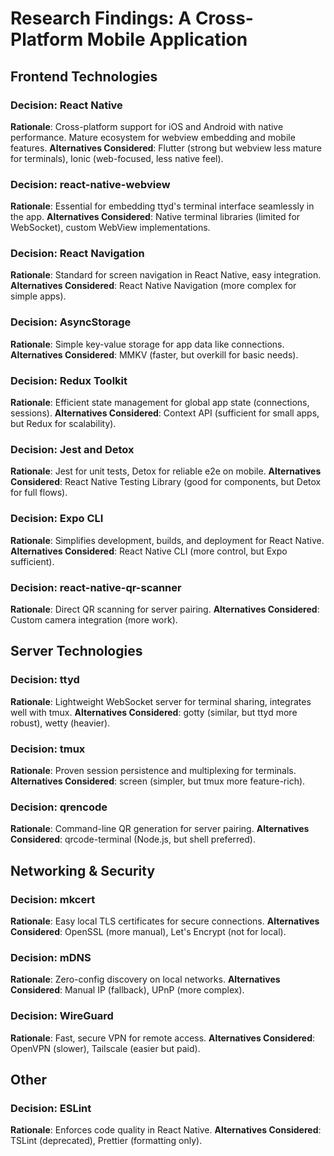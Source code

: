# Research Findings: A Cross-Platform Mobile Application

## Frontend Technologies

### Decision: React Native
**Rationale**: Cross-platform support for iOS and Android with native performance. Mature ecosystem for webview embedding and mobile features.
**Alternatives Considered**: Flutter (strong but webview less mature for terminals), Ionic (web-focused, less native feel).

### Decision: react-native-webview
**Rationale**: Essential for embedding ttyd's terminal interface seamlessly in the app.
**Alternatives Considered**: Native terminal libraries (limited for WebSocket), custom WebView implementations.

### Decision: React Navigation
**Rationale**: Standard for screen navigation in React Native, easy integration.
**Alternatives Considered**: React Native Navigation (more complex for simple apps).

### Decision: AsyncStorage
**Rationale**: Simple key-value storage for app data like connections.
**Alternatives Considered**: MMKV (faster, but overkill for basic needs).

### Decision: Redux Toolkit
**Rationale**: Efficient state management for global app state (connections, sessions).
**Alternatives Considered**: Context API (sufficient for small apps, but Redux for scalability).

### Decision: Jest and Detox
**Rationale**: Jest for unit tests, Detox for reliable e2e on mobile.
**Alternatives Considered**: React Native Testing Library (good for components, but Detox for full flows).

### Decision: Expo CLI
**Rationale**: Simplifies development, builds, and deployment for React Native.
**Alternatives Considered**: React Native CLI (more control, but Expo sufficient).

### Decision: react-native-qr-scanner
**Rationale**: Direct QR scanning for server pairing.
**Alternatives Considered**: Custom camera integration (more work).

## Server Technologies

### Decision: ttyd
**Rationale**: Lightweight WebSocket server for terminal sharing, integrates well with tmux.
**Alternatives Considered**: gotty (similar, but ttyd more robust), wetty (heavier).

### Decision: tmux
**Rationale**: Proven session persistence and multiplexing for terminals.
**Alternatives Considered**: screen (simpler, but tmux more feature-rich).

### Decision: qrencode
**Rationale**: Command-line QR generation for server pairing.
**Alternatives Considered**: qrcode-terminal (Node.js, but shell preferred).

## Networking & Security

### Decision: mkcert
**Rationale**: Easy local TLS certificates for secure connections.
**Alternatives Considered**: OpenSSL (more manual), Let's Encrypt (not for local).

### Decision: mDNS
**Rationale**: Zero-config discovery on local networks.
**Alternatives Considered**: Manual IP (fallback), UPnP (more complex).

### Decision: WireGuard
**Rationale**: Fast, secure VPN for remote access.
**Alternatives Considered**: OpenVPN (slower), Tailscale (easier but paid).

## Other

### Decision: ESLint
**Rationale**: Enforces code quality in React Native.
**Alternatives Considered**: TSLint (deprecated), Prettier (formatting only).
